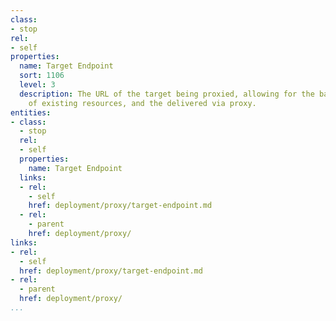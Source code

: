 ```yaml
---
class:
- stop
rel:
- self
properties:
  name: Target Endpoint
  sort: 1106
  level: 3
  description: The URL of the target being proxied, allowing for the backend connection
    of existing resources, and the delivered via proxy.
entities:
- class:
  - stop
  rel:
  - self
  properties:
    name: Target Endpoint
  links:
  - rel:
    - self
    href: deployment/proxy/target-endpoint.md
  - rel:
    - parent
    href: deployment/proxy/
links:
- rel:
  - self
  href: deployment/proxy/target-endpoint.md
- rel:
  - parent
  href: deployment/proxy/
...
```

